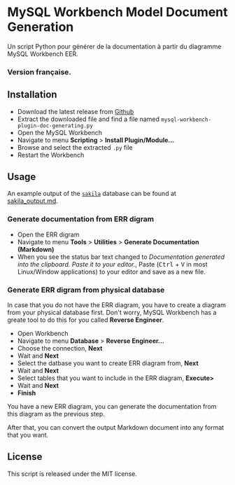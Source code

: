 # MySQL Workbench Model Document Generation

Un script Python pour générer de la documentation à partir du diagramme MySQL Workbench EER.
### Version française.

## Installation

* Download the latest release from [Github](https://github.com/letrunghieu/mysql-workbench-plugin-doc-generating/releases)
* Extract the downloaded file and find a file named `mysql-workbench-plugin-doc-generating.py`
* Open the MySQL Workbench
* Navigate to menu **Scripting** > **Install Plugin/Module...**
* Browse and select the extracted `.py` file
* Restart the Workbench

## Usage

An example output of the [`sakila`](https://dev.mysql.com/doc/sakila/en/) database can be found at [sakila_output.md](sakila_output.md).

### Generate documentation from ERR digram

* Open the ERR digram
* Navigate to menu **Tools** > **Utilities** > **Generate Documentation (Markdown)**
* When you see the status bar text changed to *Documentation generated into the clipboard. Paste it to your editor.*, Paste (<kbd>Ctrl</kbd> + <kbd>V</kbd> in most Linux/Window applications) to your editor and save as a new file.

### Generate ERR digram from physical database

In case that you do not have the ERR diagram, you have to create a diagram from your physical database first. Don't worry, MySQL Workbench has a greate tool to do this for you called **Reverse Engineer**.

* Open Workbench
* Navigate to menu **Database** > **Reverse Engineer...**
* Choose the connection, **Next**
* Wait and **Next**
* Select the datbase you want to create ERR diagram from, **Next**
* Wait and **Next**
* Select tables that you want to include in the ERR diagram, **Execute>**
* Wait and **Next**
* **Finish**

You have a new ERR diagram, you can generate the documentation from this diagram as the previous step.


After that, you can convert the output Markdown document into any format that you want.


## License

This script is released under the MIT license.
